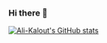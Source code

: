 ### Hi there 👋

[![Ali-Kalout's GitHub stats](https://github-readme-stats.vercel.app/api?username=Ali-Kalout&theme=dark&show_icons=true&include_all_commits=true&count_private=true&hide=total_issues)](https://github.com/Ali-Kalout/github-readme-stats)

<!--
**Ali-Kalout/Ali-Kalout** is a ✨ _special_ ✨ repository because its `README.md` (this file) appears on your GitHub profile.

Here are some ideas to get you started:

- 🔭 I’m currently working on ...
- 🌱 I’m currently learning ...
- 👯 I’m looking to collaborate on ...
- 🤔 I’m looking for help with ...
- 💬 Ask me about ...
- 📫 How to reach me: ...
- 😄 Pronouns: ...
- ⚡ Fun fact: ...
-->
